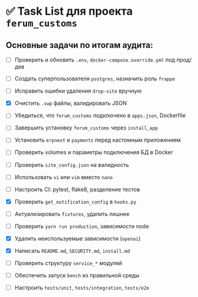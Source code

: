 # ✅ Task List для проекта `ferum_customs`

## Основные задачи по итогам аудита:

- [ ] Проверить и обновить `.env`, `docker-compose.override.yml` под прод/дев
- [ ] Создать суперпользователя `postgres`, назначить роль `frappe`
- [ ] Исправить ошибки удаления `drop-site` вручную
- [x] Очистить `.swp` файлы, валидировать JSON
- [ ] Убедиться, что `ferum_customs` подключено в `apps.json`, Dockerfile
- [ ] Завершить установку `ferum_customs` через `install_app`
- [ ] Установить `erpnext` и `payments` перед кастомным приложением
- [ ] Проверить volumes и параметры подключения БД в Docker
- [ ] Проверить `site_config.json` на валидность
- [ ] Использовать `vi` или `vim` вместо `nano`
- [ ] Настроить CI: pytest, flake8, разделение тестов
- [x] Проверить `get_notification_config` в `hooks.py`
- [ ] Актуализировать `fixtures`, удалить лишнее
- [ ] Проверить `yarn run production`, зависимости node
- [x] Удалить неиспользуемые зависимости (`openai`)
- [x] Написать `README.md`, `SECURITY.md`, `install.md`
- [ ] Проверить структуру `service_*` модулей
- [ ] Обеспечить запуск `bench` из правильной среды
- [ ] Настроить `tests/unit`, `tests/integration`, `tests/e2e`

